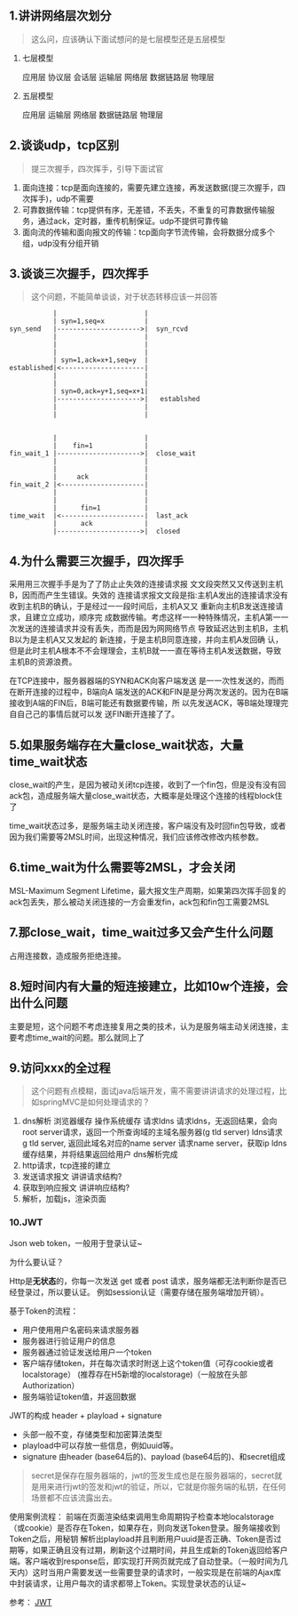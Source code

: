 ## 1.讲讲网络层次划分
> 这么问，应该确认下面试想问的是七层模型还是五层模型

1. 七层模型

   应用层 协议层 会话层 运输层 网络层 数据链路层 物理层

2. 五层模型

   应用层 运输层 网络层 数据链路层 物理层

## 2.谈谈udp，tcp区别
> 提三次握手，四次挥手，引导下面试官
1. 面向连接：tcp是面向连接的，需要先建立连接，再发送数据(提三次握手，四次挥手)，udp不需要
2. 可靠数据传输：tcp提供有序，无差错，不丢失，不重复的可靠数据传输服务，通过ack，定时器，重传机制保证。udp不提供可靠传输
3. 面向流的传输和面向报文的传输：tcp面向字节流传输，会将数据分成多个组，udp没有分组开销

## 3.谈谈三次握手，四次挥手
> 这个问题，不能简单谈谈，对于状态转移应该一并回答
```
           |                      |
           | syn=1,seq=x          |
syn_send   |--------------------->|  syn_rcvd
           |                      |
           |                      |
           |                      |
           | syn=1,ack=x+1,seq=y  |          
established|<---------------------|
           |                      |
           |                      |
           | syn=0,ack=y+1,seq=x+1|
           |--------------------->|   establshed
           |                      |
           |                      |
           
           
           |                      |
           |    fin=1             |
fin_wait_1 |--------------------->|  close_wait
           |                      |
           |                      |
           |     ack              |          
fin_wait_2 |<---------------------|   
           |                      |
           |                      |
           |      fin=1           |
time_wait  |<---------------------|  last_ack
           |      ack             |
           |--------------------->|  closed         
```

## 4.为什么需要三次握手，四次挥手
采⽤用三次握⼿手是为了了防⽌止失效的连接请求报 ⽂文段突然⼜又传送到主机B，因⽽而产⽣生错误。失效的 连接请求报⽂文段是指:主机A发出的连接请求没有 收到主机B的确认，于是经过⼀一段时间后，主机A⼜又 重新向主机B发送连接请求，且建⽴立成功，顺序完 成数据传输。考虑这样⼀一种特殊情况，主机A第⼀一 次发送的连接请求并没有丢失，⽽而是因为⽹网络节点 导致延迟达到主机B，主机B以为是主机A⼜又发起的 新连接，于是主机B同意连接，并向主机A发回确 认，但是此时主机A根本不不会理理会，主机B就⼀一直在等待主机A发送数据，导致主机B的资源浪费。



在TCP连接中，服务器器端的SYN和ACK向客户端发送 是⼀一次性发送的，⽽而在断开连接的过程中，B端向A 端发送的ACK和FIN是是分两次发送的。因为在B端 接收到A端的FIN后，B端可能还有数据要传输，所 以先发送ACK，等B端处理理完⾃自⼰己的事情后就可以发 送FIN断开连接了了。



## 5.如果服务端存在大量close_wait状态，大量time_wait状态
close_wait的产生，是因为被动关闭tcp连接，收到了一个fin包，但是没有没有回ack包，造成服务端大量close_wait状态，大概率是处理这个连接的线程block住了

time_wait状态过多，是服务端主动关闭连接，客户端没有及时回fin包导致，或者因为我们需要等2MSL时间，出现这种情况，我们应该修改修改内核参数。

## 6.time_wait为什么需要等2MSL，才会关闭
MSL-Maximum Segment Lifetime，最大报文生产周期，如果第四次挥手回复的ack包丢失，那么被动关闭连接的一方会重发fin，ack包和fin包工需要2MSL


## 7.那close_wait，time_wait过多又会产生什么问题
占用连接数，造成服务拒绝连接。

## 8.短时间内有大量的短连接建立，比如10w个连接，会出什么问题
主要是短，这个问题不考虑连接复用之类的技术，认为是服务端主动关闭连接，主要考虑time_wait的问题。那么就同上了


## 9.访问xxx的全过程
> 这个问题有点模糊，面试java后端开发，需不需要讲讲请求的处理过程，比如springMVC是如何处理请求的？
1. dns解析
   浏览器缓存
   操作系统缓存
   请求ldns
   请求ldns，无返回结果，会向root server请求，返回一个所查询域的主域名服务器(g tld server)
   ldns请求 g tld server, 返回此域名对应的name server
   请求name server，获取ip
   ldns缓存结果，并将结果返回给用户
   dns解析完成
2. http请求，tcp连接的建立
3. 发送请求报文
   讲讲请求结构?
4. 获取到响应报文
   讲讲响应结构?
5. 解析，加载js，渲染页面

### 10.JWT
Json web token，一般用于登录认证~

为什么要认证？

Http是**无状态**的，你每一次发送 get 或者 post 请求，服务端都无法判断你是否已经登录过，所以要认证。
例如session认证（需要存储在服务端增加开销）。

基于Token的流程：
- 用户使用用户名密码来请求服务器
- 服务器进行验证用户的信息
- 服务器通过验证发送给用户一个token
- 客户端存储token，并在每次请求时附送上这个token值（可存cookie或者localstorage） (推荐存在H5新增的localstorage)（一般放在头部Authorization）
- 服务端验证token值，并返回数据

JWT的构成 header + playload + signature
- 头部一般不变，存储类型和加密算法类型
- playload中可以存放一些信息，例如uuid等。
- signature 由header (base64后的)、payload (base64后的)、和secret组成

> secret是保存在服务器端的，jwt的签发生成也是在服务器端的，secret就是用来进行jwt的签发和jwt的验证，所以，它就是你服务端的私钥，在任何场景都不应该流露出去。

使用案例流程： 前端在页面渲染结束调用生命周期钩子检查本地localstorage（或cookie）是否存在Token，如果存在，则向发送Token登录。服务端接收到Token之后，用秘钥 解析出playload并且判断用户uuid是否正确、Token是否过期等，如果正确且没有过期，刷新这个过期时间，并且生成新的Token返回给客户端。客户端收到response后，即实现打开网页就完成了自动登录。（一般时间为几天内）这时当用户需要发送一些需要登录的请求时，一般实现是在前端的Ajax库中封装请求，让用户每次的请求都带上Token。实现登录状态的认证~

参考：
[JWT](https://www.jianshu.com/p/576dbf44b2ae)
















